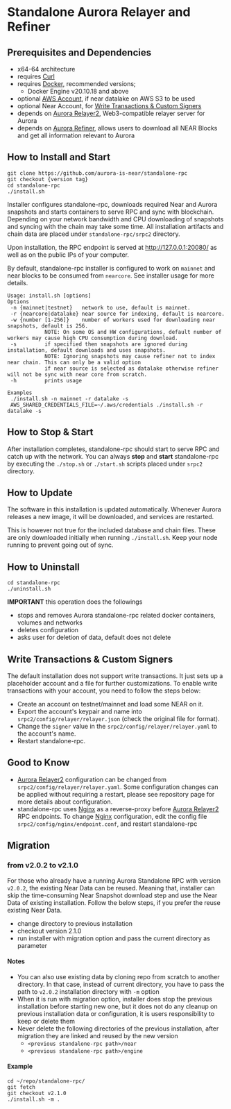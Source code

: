 Standalone Aurora Relayer and Refiner
=

## Prerequisites and Dependencies
* x64-64 architecture
* requires [Curl]
* requires [Docker], recommended versions;
  * Docker Engine v20.10.18 and above
* optional [AWS Account], if near datalake on AWS S3 to be used
* optional Near Account, for [Write Transactions & Custom Signers]
* depends on [Aurora Relayer2], Web3-compatible relayer server for Aurora
* depends on [Aurora Refiner], allows users to download all NEAR Blocks and get all information relevant to Aurora

## How to Install and Start
```shell
git clone https://github.com/aurora-is-near/standalone-rpc
git checkout {version tag}
cd standalone-rpc
./install.sh
```

Installer configures standalone-rpc, downloads required Near and Aurora snapshots and starts containers to serve RPC 
and sync with blockchain. Depending on your network bandwidth and CPU downloading of snapshots and syncing with the 
chain may take some time. All installation artifacts and chain data are placed under `standalone-rpc/srpc2` directory.

Upon installation, the RPC endpoint is served at http://127.0.0.1:20080/ as well as on the public IPs of your computer.

By default, standalone-rpc installer is configured to work on `mainnet` and near blocks to be consumed from `nearcore`. See installer usage for more details.

```shell
Usage: install.sh [options]
Options
 -n {mainnet|testnet}	network to use, default is mainnet.
 -r {nearcore|datalake}	near source for indexing, default is nearcore.
 -w {number [1-256]}	number of workers used for downloading near snapshots, default is 256.
			NOTE: On some OS and HW configurations, default number of workers may cause high CPU consumption during download.
 -s			if specified then snapshots are ignored during installation, default downloads and uses snapshots.
			NOTE: Ignoring snapshots may cause refiner not to index near chain. This can only be a valid option
			if near source is selected as datalake otherwise refiner will not be sync with near core from scratch.
 -h			prints usage
			
Examples
 ./install.sh -n mainnet -r datalake -s
 AWS_SHARED_CREDENTIALS_FILE=~/.aws/credentials ./install.sh -r datalake -s
```

## How to Stop & Start
After installation completes, standalone-rpc should start to serve RPC and catch up with the network. You can always 
**stop** and **start** standalone-rpc by executing the `./stop.sh` or `./start.sh` scripts placed under `srpc2` directory.

## How to Update
The software in this installation is updated automatically. Whenever Aurora releases a new image, it will be downloaded, and services are restarted.

This is however not true for the included database and chain files. These are only downloaded initially when running `./install.sh`. Keep your node running to prevent going out of sync.

## How to Uninstall
```shell
cd standalone-rpc
./uninstall.sh
```

**IMPORTANT** this operation does the followings
* stops and removes Aurora standalone-rpc related docker containers, volumes and networks
* deletes configuration
* asks user for deletion of data, default does not delete


## Write Transactions & Custom Signers
The default installation does not support write transactions. It just sets up a placeholder account and a file for 
further customizations. To enable write transactions with your account, you need to follow the steps below:
* Create an account on testnet/mainnet and load some NEAR on it.
* Export the account's keypair and name into `srpc2/config/relayer/relayer.json` (check the original file for format).
* Change the `signer` value in the `srpc2/config/relayer/relayer.yaml` to the account's name.
* Restart standalone-rpc.

## Good to Know 
* [Aurora Relayer2] configuration can be changed from `srpc2/config/relayer/relayer.yaml`. Some configuration changes can be applied without requiring a restart, please see repository page for more details about configuration.
* standalone-rpc uses [Nginx] as a reverse-proxy before [Aurora Relayer2] RPC endpoints. To change [Nginx] configuration, edit the config file `srpc2/config/nginx/endpoint.conf`, and restart standalone-rpc

## Migration
### from v2.0.2 to v2.1.0
For those who already have a running Aurora Standalone RPC with version `v2.0.2`, the existing Near Data can be reused. 
Meaning that, installer can skip the time-consuming Near Snapshot download step and use the Near Data of existing installation.
Follow the below steps, if you prefer the reuse existing Near Data.
* change directory to previous installation
* checkout version 2.1.0
* run installer with migration option and pass the current directory as parameter
#### Notes
 * You can also use existing data by cloning repo from scratch to another directory. In that case, instead of current 
directory, you have to pass the path to `v2.0.2` installation directory with `-m` option  
 * When it is run with migration option, installer does stop the previous installation before starting new one, but it 
does not do any cleanup on previous installation data or configuration, it is users responsibility to keep or delete them
 * Never delete the following directories of the previous installation, after migration they are linked and reused by the 
new version
   * `<previous standalone-rpc path>/near`
   * `<previous standalone-rpc path>/engine`
#### Example
```shell
cd ~/repo/standalone-rpc/
git fetch
git checkout v2.1.0
./install.sh -m .
```

[Curl]: https://curl.se/
[Nginx]: https://www.nginx.com/
[Docker]: https://docs.docker.com/engine/install/
[Docker-Compose]: https://docs.docker.com/compose/install/
[AWS Account]: https://youtu.be/GsF7I93K-EQ?t=277
[Aurora Relayer2]: https://github.com/aurora-is-near/relayer2-public
[Aurora Refiner]: https://github.com/aurora-is-near/borealis-engine-lib
[Write Transactions & Custom Signers]: https://github.com/aurora-is-near/standalone-rpc#write-transactions--custom-signers
